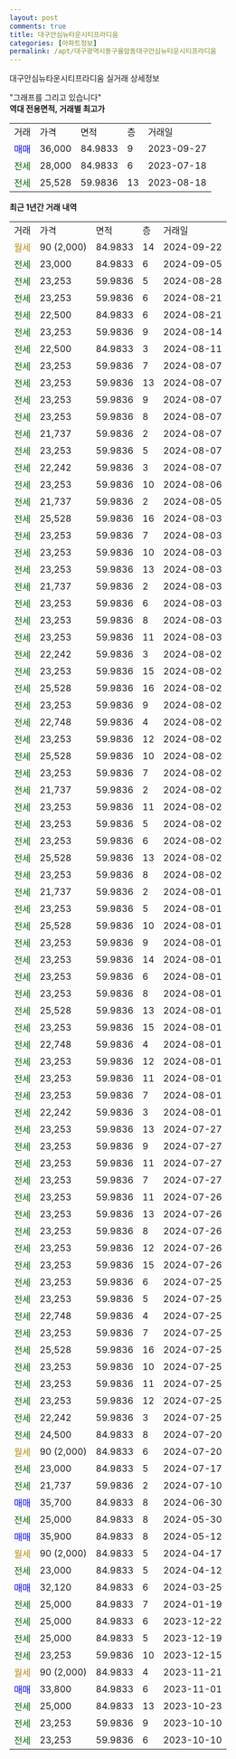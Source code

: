 ```yaml
---
layout: post
comments: true
title: 대구안심뉴타운시티프라디움
categories: [아파트정보]
permalink: /apt/대구광역시동구율암동대구안심뉴타운시티프라디움
---
```


대구안심뉴타운시티프라디움 실거래 상세정보

<script type="text/javascript">
  google.charts.load('current', {'packages':['line', 'corechart']});
  google.charts.setOnLoadCallback(drawChart);

  function drawChart() {
    var data = new google.visualization.DataTable();
    data.addColumn('date', '거래일');
    data.addColumn('number', "매매");
    data.addColumn('number', "전세");
    data.addColumn('number', "전매");

    data.addRows([[new Date(Date.parse("2024-09-22")), null, null, null], [new Date(Date.parse("2024-09-05")), null, 23000, null], [new Date(Date.parse("2024-08-28")), null, 23253, null], [new Date(Date.parse("2024-08-21")), null, 23253, null], [new Date(Date.parse("2024-08-21")), null, 22500, null], [new Date(Date.parse("2024-08-14")), null, 23253, null], [new Date(Date.parse("2024-08-11")), null, 22500, null], [new Date(Date.parse("2024-08-07")), null, 23253, null], [new Date(Date.parse("2024-08-07")), null, 23253, null], [new Date(Date.parse("2024-08-07")), null, 23253, null], [new Date(Date.parse("2024-08-07")), null, 23253, null], [new Date(Date.parse("2024-08-07")), null, 21737, null], [new Date(Date.parse("2024-08-07")), null, 23253, null], [new Date(Date.parse("2024-08-07")), null, 22242, null], [new Date(Date.parse("2024-08-06")), null, 23253, null], [new Date(Date.parse("2024-08-05")), null, 21737, null], [new Date(Date.parse("2024-08-03")), null, 25528, null], [new Date(Date.parse("2024-08-03")), null, 23253, null], [new Date(Date.parse("2024-08-03")), null, 23253, null], [new Date(Date.parse("2024-08-03")), null, 23253, null], [new Date(Date.parse("2024-08-03")), null, 21737, null], [new Date(Date.parse("2024-08-03")), null, 23253, null], [new Date(Date.parse("2024-08-03")), null, 23253, null], [new Date(Date.parse("2024-08-03")), null, 23253, null], [new Date(Date.parse("2024-08-02")), null, 22242, null], [new Date(Date.parse("2024-08-02")), null, 23253, null], [new Date(Date.parse("2024-08-02")), null, 25528, null], [new Date(Date.parse("2024-08-02")), null, 23253, null], [new Date(Date.parse("2024-08-02")), null, 22748, null], [new Date(Date.parse("2024-08-02")), null, 23253, null], [new Date(Date.parse("2024-08-02")), null, 25528, null], [new Date(Date.parse("2024-08-02")), null, 23253, null], [new Date(Date.parse("2024-08-02")), null, 21737, null], [new Date(Date.parse("2024-08-02")), null, 23253, null], [new Date(Date.parse("2024-08-02")), null, 23253, null], [new Date(Date.parse("2024-08-02")), null, 23253, null], [new Date(Date.parse("2024-08-02")), null, 25528, null], [new Date(Date.parse("2024-08-02")), null, 23253, null], [new Date(Date.parse("2024-08-01")), null, 21737, null], [new Date(Date.parse("2024-08-01")), null, 23253, null], [new Date(Date.parse("2024-08-01")), null, 25528, null], [new Date(Date.parse("2024-08-01")), null, 23253, null], [new Date(Date.parse("2024-08-01")), null, 23253, null], [new Date(Date.parse("2024-08-01")), null, 23253, null], [new Date(Date.parse("2024-08-01")), null, 23253, null], [new Date(Date.parse("2024-08-01")), null, 25528, null], [new Date(Date.parse("2024-08-01")), null, 23253, null], [new Date(Date.parse("2024-08-01")), null, 22748, null], [new Date(Date.parse("2024-08-01")), null, 23253, null], [new Date(Date.parse("2024-08-01")), null, 23253, null], [new Date(Date.parse("2024-08-01")), null, 23253, null], [new Date(Date.parse("2024-08-01")), null, 22242, null], [new Date(Date.parse("2024-07-27")), null, 23253, null], [new Date(Date.parse("2024-07-27")), null, 23253, null], [new Date(Date.parse("2024-07-27")), null, 23253, null], [new Date(Date.parse("2024-07-27")), null, 23253, null], [new Date(Date.parse("2024-07-26")), null, 23253, null], [new Date(Date.parse("2024-07-26")), null, 23253, null], [new Date(Date.parse("2024-07-26")), null, 23253, null], [new Date(Date.parse("2024-07-26")), null, 23253, null], [new Date(Date.parse("2024-07-26")), null, 23253, null], [new Date(Date.parse("2024-07-25")), null, 23253, null], [new Date(Date.parse("2024-07-25")), null, 23253, null], [new Date(Date.parse("2024-07-25")), null, 22748, null], [new Date(Date.parse("2024-07-25")), null, 23253, null], [new Date(Date.parse("2024-07-25")), null, 25528, null], [new Date(Date.parse("2024-07-25")), null, 23253, null], [new Date(Date.parse("2024-07-25")), null, 23253, null], [new Date(Date.parse("2024-07-25")), null, 23253, null], [new Date(Date.parse("2024-07-25")), null, 22242, null], [new Date(Date.parse("2024-07-20")), null, 24500, null], [new Date(Date.parse("2024-07-20")), null, null, null], [new Date(Date.parse("2024-07-17")), null, 23000, null], [new Date(Date.parse("2024-07-10")), null, 21737, null], [new Date(Date.parse("2024-06-30")), 35700, null, null], [new Date(Date.parse("2024-05-30")), null, 25000, null], [new Date(Date.parse("2024-05-12")), 35900, null, null], [new Date(Date.parse("2024-04-17")), null, null, null], [new Date(Date.parse("2024-04-12")), null, 23000, null], [new Date(Date.parse("2024-03-25")), 32120, null, null], [new Date(Date.parse("2024-01-19")), null, 25000, null], [new Date(Date.parse("2023-12-22")), null, 25000, null], [new Date(Date.parse("2023-12-19")), null, 25000, null], [new Date(Date.parse("2023-12-15")), null, 23253, null], [new Date(Date.parse("2023-11-21")), null, null, null], [new Date(Date.parse("2023-11-01")), 33800, null, null], [new Date(Date.parse("2023-10-23")), null, 25000, null], [new Date(Date.parse("2023-10-10")), null, 23253, null], [new Date(Date.parse("2023-10-10")), null, 23253, null]]);

    var options = {
      hAxis: {
        format: 'yyyy/MM/dd'
      },    
      lineWidth: 0,
      pointsVisible: true,    
      title: '최근 1년간 유형별 실거래가 분포',
      legend: { position: 'bottom' }
    };

    var formatter = new google.visualization.NumberFormat({pattern:'###,###'} );
    formatter.format(data, 1);
    formatter.format(data, 2);
    
    setTimeout(function() {
        var chart = new google.visualization.LineChart(document.getElementById('columnchart_material'));
        chart.draw(data, (options));
        document.getElementById('loading').style.display = 'none';
    }, 200);
  }
</script>


<div id="loading" style="z-index:20; display: block; margin-left: 0px">"그래프를 그리고 있습니다"</div>
<div id="columnchart_material" style="width: 95%; margin-left: 0px; display: block"></div>
<!-- contents start -->
<b>역대 전용면적, 거래별 최고가</b>
<table class="sortable">
    <tr>
      <td>거래</td>
      <td>가격</td>
      <td>면적</td>
      <td>층</td>
      <td>거래일</td>
    </tr>
        <tr>
          <td><a style="color: blue">매매</a></td>
          <td>36,000</td>
          <td>84.9833</td>
          <td>9</td>
          <td>2023-09-27</td>
        </tr>        
        <tr>
              <td><a style="color: darkgreen">전세</a></td>
              <td>28,000</td>
              <td>84.9833</td>
              <td>6</td>
              <td>2023-07-18</td>
            </tr>            <tr>
              <td><a style="color: darkgreen">전세</a></td>
              <td>25,528</td>
              <td>59.9836</td>
              <td>13</td>
              <td>2023-08-18</td>
            </tr>        
    
</table>

<b>최근 1년간 거래 내역</b>

<table class="sortable">
    <tr>
      <td>거래</td>
      <td>가격</td>
      <td>면적</td>
      <td>층</td>
      <td>거래일</td>
    </tr>
    <tr>
      <td><a style="color: darkgoldenrod">월세</a></td>
      <td>90 (2,000)</td>
      <td>84.9833</td>
      <td>14</td>
      <td>2024-09-22</td>
    </tr>          <tr>
      <td><a style="color: darkgreen">전세</a></td>
      <td>23,000</td>
      <td>84.9833</td>
      <td>6</td>
      <td>2024-09-05</td>
    </tr>          <tr>
      <td><a style="color: darkgreen">전세</a></td>
      <td>23,253</td>
      <td>59.9836</td>
      <td>5</td>
      <td>2024-08-28</td>
    </tr>          <tr>
      <td><a style="color: darkgreen">전세</a></td>
      <td>23,253</td>
      <td>59.9836</td>
      <td>6</td>
      <td>2024-08-21</td>
    </tr>          <tr>
      <td><a style="color: darkgreen">전세</a></td>
      <td>22,500</td>
      <td>84.9833</td>
      <td>6</td>
      <td>2024-08-21</td>
    </tr>          <tr>
      <td><a style="color: darkgreen">전세</a></td>
      <td>23,253</td>
      <td>59.9836</td>
      <td>9</td>
      <td>2024-08-14</td>
    </tr>          <tr>
      <td><a style="color: darkgreen">전세</a></td>
      <td>22,500</td>
      <td>84.9833</td>
      <td>3</td>
      <td>2024-08-11</td>
    </tr>          <tr>
      <td><a style="color: darkgreen">전세</a></td>
      <td>23,253</td>
      <td>59.9836</td>
      <td>7</td>
      <td>2024-08-07</td>
    </tr>          <tr>
      <td><a style="color: darkgreen">전세</a></td>
      <td>23,253</td>
      <td>59.9836</td>
      <td>13</td>
      <td>2024-08-07</td>
    </tr>          <tr>
      <td><a style="color: darkgreen">전세</a></td>
      <td>23,253</td>
      <td>59.9836</td>
      <td>9</td>
      <td>2024-08-07</td>
    </tr>          <tr>
      <td><a style="color: darkgreen">전세</a></td>
      <td>23,253</td>
      <td>59.9836</td>
      <td>8</td>
      <td>2024-08-07</td>
    </tr>          <tr>
      <td><a style="color: darkgreen">전세</a></td>
      <td>21,737</td>
      <td>59.9836</td>
      <td>2</td>
      <td>2024-08-07</td>
    </tr>          <tr>
      <td><a style="color: darkgreen">전세</a></td>
      <td>23,253</td>
      <td>59.9836</td>
      <td>5</td>
      <td>2024-08-07</td>
    </tr>          <tr>
      <td><a style="color: darkgreen">전세</a></td>
      <td>22,242</td>
      <td>59.9836</td>
      <td>3</td>
      <td>2024-08-07</td>
    </tr>          <tr>
      <td><a style="color: darkgreen">전세</a></td>
      <td>23,253</td>
      <td>59.9836</td>
      <td>10</td>
      <td>2024-08-06</td>
    </tr>          <tr>
      <td><a style="color: darkgreen">전세</a></td>
      <td>21,737</td>
      <td>59.9836</td>
      <td>2</td>
      <td>2024-08-05</td>
    </tr>          <tr>
      <td><a style="color: darkgreen">전세</a></td>
      <td>25,528</td>
      <td>59.9836</td>
      <td>16</td>
      <td>2024-08-03</td>
    </tr>          <tr>
      <td><a style="color: darkgreen">전세</a></td>
      <td>23,253</td>
      <td>59.9836</td>
      <td>7</td>
      <td>2024-08-03</td>
    </tr>          <tr>
      <td><a style="color: darkgreen">전세</a></td>
      <td>23,253</td>
      <td>59.9836</td>
      <td>10</td>
      <td>2024-08-03</td>
    </tr>          <tr>
      <td><a style="color: darkgreen">전세</a></td>
      <td>23,253</td>
      <td>59.9836</td>
      <td>13</td>
      <td>2024-08-03</td>
    </tr>          <tr>
      <td><a style="color: darkgreen">전세</a></td>
      <td>21,737</td>
      <td>59.9836</td>
      <td>2</td>
      <td>2024-08-03</td>
    </tr>          <tr>
      <td><a style="color: darkgreen">전세</a></td>
      <td>23,253</td>
      <td>59.9836</td>
      <td>6</td>
      <td>2024-08-03</td>
    </tr>          <tr>
      <td><a style="color: darkgreen">전세</a></td>
      <td>23,253</td>
      <td>59.9836</td>
      <td>8</td>
      <td>2024-08-03</td>
    </tr>          <tr>
      <td><a style="color: darkgreen">전세</a></td>
      <td>23,253</td>
      <td>59.9836</td>
      <td>11</td>
      <td>2024-08-03</td>
    </tr>          <tr>
      <td><a style="color: darkgreen">전세</a></td>
      <td>22,242</td>
      <td>59.9836</td>
      <td>3</td>
      <td>2024-08-02</td>
    </tr>          <tr>
      <td><a style="color: darkgreen">전세</a></td>
      <td>23,253</td>
      <td>59.9836</td>
      <td>15</td>
      <td>2024-08-02</td>
    </tr>          <tr>
      <td><a style="color: darkgreen">전세</a></td>
      <td>25,528</td>
      <td>59.9836</td>
      <td>16</td>
      <td>2024-08-02</td>
    </tr>          <tr>
      <td><a style="color: darkgreen">전세</a></td>
      <td>23,253</td>
      <td>59.9836</td>
      <td>9</td>
      <td>2024-08-02</td>
    </tr>          <tr>
      <td><a style="color: darkgreen">전세</a></td>
      <td>22,748</td>
      <td>59.9836</td>
      <td>4</td>
      <td>2024-08-02</td>
    </tr>          <tr>
      <td><a style="color: darkgreen">전세</a></td>
      <td>23,253</td>
      <td>59.9836</td>
      <td>12</td>
      <td>2024-08-02</td>
    </tr>          <tr>
      <td><a style="color: darkgreen">전세</a></td>
      <td>25,528</td>
      <td>59.9836</td>
      <td>10</td>
      <td>2024-08-02</td>
    </tr>          <tr>
      <td><a style="color: darkgreen">전세</a></td>
      <td>23,253</td>
      <td>59.9836</td>
      <td>7</td>
      <td>2024-08-02</td>
    </tr>          <tr>
      <td><a style="color: darkgreen">전세</a></td>
      <td>21,737</td>
      <td>59.9836</td>
      <td>2</td>
      <td>2024-08-02</td>
    </tr>          <tr>
      <td><a style="color: darkgreen">전세</a></td>
      <td>23,253</td>
      <td>59.9836</td>
      <td>11</td>
      <td>2024-08-02</td>
    </tr>          <tr>
      <td><a style="color: darkgreen">전세</a></td>
      <td>23,253</td>
      <td>59.9836</td>
      <td>5</td>
      <td>2024-08-02</td>
    </tr>          <tr>
      <td><a style="color: darkgreen">전세</a></td>
      <td>23,253</td>
      <td>59.9836</td>
      <td>6</td>
      <td>2024-08-02</td>
    </tr>          <tr>
      <td><a style="color: darkgreen">전세</a></td>
      <td>25,528</td>
      <td>59.9836</td>
      <td>13</td>
      <td>2024-08-02</td>
    </tr>          <tr>
      <td><a style="color: darkgreen">전세</a></td>
      <td>23,253</td>
      <td>59.9836</td>
      <td>8</td>
      <td>2024-08-02</td>
    </tr>          <tr>
      <td><a style="color: darkgreen">전세</a></td>
      <td>21,737</td>
      <td>59.9836</td>
      <td>2</td>
      <td>2024-08-01</td>
    </tr>          <tr>
      <td><a style="color: darkgreen">전세</a></td>
      <td>23,253</td>
      <td>59.9836</td>
      <td>5</td>
      <td>2024-08-01</td>
    </tr>          <tr>
      <td><a style="color: darkgreen">전세</a></td>
      <td>25,528</td>
      <td>59.9836</td>
      <td>10</td>
      <td>2024-08-01</td>
    </tr>          <tr>
      <td><a style="color: darkgreen">전세</a></td>
      <td>23,253</td>
      <td>59.9836</td>
      <td>9</td>
      <td>2024-08-01</td>
    </tr>          <tr>
      <td><a style="color: darkgreen">전세</a></td>
      <td>23,253</td>
      <td>59.9836</td>
      <td>14</td>
      <td>2024-08-01</td>
    </tr>          <tr>
      <td><a style="color: darkgreen">전세</a></td>
      <td>23,253</td>
      <td>59.9836</td>
      <td>6</td>
      <td>2024-08-01</td>
    </tr>          <tr>
      <td><a style="color: darkgreen">전세</a></td>
      <td>23,253</td>
      <td>59.9836</td>
      <td>8</td>
      <td>2024-08-01</td>
    </tr>          <tr>
      <td><a style="color: darkgreen">전세</a></td>
      <td>25,528</td>
      <td>59.9836</td>
      <td>13</td>
      <td>2024-08-01</td>
    </tr>          <tr>
      <td><a style="color: darkgreen">전세</a></td>
      <td>23,253</td>
      <td>59.9836</td>
      <td>15</td>
      <td>2024-08-01</td>
    </tr>          <tr>
      <td><a style="color: darkgreen">전세</a></td>
      <td>22,748</td>
      <td>59.9836</td>
      <td>4</td>
      <td>2024-08-01</td>
    </tr>          <tr>
      <td><a style="color: darkgreen">전세</a></td>
      <td>23,253</td>
      <td>59.9836</td>
      <td>12</td>
      <td>2024-08-01</td>
    </tr>          <tr>
      <td><a style="color: darkgreen">전세</a></td>
      <td>23,253</td>
      <td>59.9836</td>
      <td>11</td>
      <td>2024-08-01</td>
    </tr>          <tr>
      <td><a style="color: darkgreen">전세</a></td>
      <td>23,253</td>
      <td>59.9836</td>
      <td>7</td>
      <td>2024-08-01</td>
    </tr>          <tr>
      <td><a style="color: darkgreen">전세</a></td>
      <td>22,242</td>
      <td>59.9836</td>
      <td>3</td>
      <td>2024-08-01</td>
    </tr>          <tr>
      <td><a style="color: darkgreen">전세</a></td>
      <td>23,253</td>
      <td>59.9836</td>
      <td>13</td>
      <td>2024-07-27</td>
    </tr>          <tr>
      <td><a style="color: darkgreen">전세</a></td>
      <td>23,253</td>
      <td>59.9836</td>
      <td>9</td>
      <td>2024-07-27</td>
    </tr>          <tr>
      <td><a style="color: darkgreen">전세</a></td>
      <td>23,253</td>
      <td>59.9836</td>
      <td>11</td>
      <td>2024-07-27</td>
    </tr>          <tr>
      <td><a style="color: darkgreen">전세</a></td>
      <td>23,253</td>
      <td>59.9836</td>
      <td>7</td>
      <td>2024-07-27</td>
    </tr>          <tr>
      <td><a style="color: darkgreen">전세</a></td>
      <td>23,253</td>
      <td>59.9836</td>
      <td>11</td>
      <td>2024-07-26</td>
    </tr>          <tr>
      <td><a style="color: darkgreen">전세</a></td>
      <td>23,253</td>
      <td>59.9836</td>
      <td>13</td>
      <td>2024-07-26</td>
    </tr>          <tr>
      <td><a style="color: darkgreen">전세</a></td>
      <td>23,253</td>
      <td>59.9836</td>
      <td>8</td>
      <td>2024-07-26</td>
    </tr>          <tr>
      <td><a style="color: darkgreen">전세</a></td>
      <td>23,253</td>
      <td>59.9836</td>
      <td>12</td>
      <td>2024-07-26</td>
    </tr>          <tr>
      <td><a style="color: darkgreen">전세</a></td>
      <td>23,253</td>
      <td>59.9836</td>
      <td>15</td>
      <td>2024-07-26</td>
    </tr>          <tr>
      <td><a style="color: darkgreen">전세</a></td>
      <td>23,253</td>
      <td>59.9836</td>
      <td>6</td>
      <td>2024-07-25</td>
    </tr>          <tr>
      <td><a style="color: darkgreen">전세</a></td>
      <td>23,253</td>
      <td>59.9836</td>
      <td>5</td>
      <td>2024-07-25</td>
    </tr>          <tr>
      <td><a style="color: darkgreen">전세</a></td>
      <td>22,748</td>
      <td>59.9836</td>
      <td>4</td>
      <td>2024-07-25</td>
    </tr>          <tr>
      <td><a style="color: darkgreen">전세</a></td>
      <td>23,253</td>
      <td>59.9836</td>
      <td>7</td>
      <td>2024-07-25</td>
    </tr>          <tr>
      <td><a style="color: darkgreen">전세</a></td>
      <td>25,528</td>
      <td>59.9836</td>
      <td>16</td>
      <td>2024-07-25</td>
    </tr>          <tr>
      <td><a style="color: darkgreen">전세</a></td>
      <td>23,253</td>
      <td>59.9836</td>
      <td>10</td>
      <td>2024-07-25</td>
    </tr>          <tr>
      <td><a style="color: darkgreen">전세</a></td>
      <td>23,253</td>
      <td>59.9836</td>
      <td>11</td>
      <td>2024-07-25</td>
    </tr>          <tr>
      <td><a style="color: darkgreen">전세</a></td>
      <td>23,253</td>
      <td>59.9836</td>
      <td>12</td>
      <td>2024-07-25</td>
    </tr>          <tr>
      <td><a style="color: darkgreen">전세</a></td>
      <td>22,242</td>
      <td>59.9836</td>
      <td>3</td>
      <td>2024-07-25</td>
    </tr>          <tr>
      <td><a style="color: darkgreen">전세</a></td>
      <td>24,500</td>
      <td>84.9833</td>
      <td>8</td>
      <td>2024-07-20</td>
    </tr>          <tr>
      <td><a style="color: darkgoldenrod">월세</a></td>
      <td>90 (2,000)</td>
      <td>84.9833</td>
      <td>6</td>
      <td>2024-07-20</td>
    </tr>          <tr>
      <td><a style="color: darkgreen">전세</a></td>
      <td>23,000</td>
      <td>84.9833</td>
      <td>5</td>
      <td>2024-07-17</td>
    </tr>          <tr>
      <td><a style="color: darkgreen">전세</a></td>
      <td>21,737</td>
      <td>59.9836</td>
      <td>2</td>
      <td>2024-07-10</td>
    </tr>          <tr>
      <td><a style="color: blue">매매</a></td>
      <td>35,700</td>
      <td>84.9833</td>
      <td>8</td>
      <td>2024-06-30</td>
    </tr>          <tr>
      <td><a style="color: darkgreen">전세</a></td>
      <td>25,000</td>
      <td>84.9833</td>
      <td>8</td>
      <td>2024-05-30</td>
    </tr>          <tr>
      <td><a style="color: blue">매매</a></td>
      <td>35,900</td>
      <td>84.9833</td>
      <td>8</td>
      <td>2024-05-12</td>
    </tr>          <tr>
      <td><a style="color: darkgoldenrod">월세</a></td>
      <td>90 (2,000)</td>
      <td>84.9833</td>
      <td>5</td>
      <td>2024-04-17</td>
    </tr>          <tr>
      <td><a style="color: darkgreen">전세</a></td>
      <td>23,000</td>
      <td>84.9833</td>
      <td>5</td>
      <td>2024-04-12</td>
    </tr>          <tr>
      <td><a style="color: blue">매매</a></td>
      <td>32,120</td>
      <td>84.9833</td>
      <td>6</td>
      <td>2024-03-25</td>
    </tr>          <tr>
      <td><a style="color: darkgreen">전세</a></td>
      <td>25,000</td>
      <td>84.9833</td>
      <td>7</td>
      <td>2024-01-19</td>
    </tr>          <tr>
      <td><a style="color: darkgreen">전세</a></td>
      <td>25,000</td>
      <td>84.9833</td>
      <td>6</td>
      <td>2023-12-22</td>
    </tr>          <tr>
      <td><a style="color: darkgreen">전세</a></td>
      <td>25,000</td>
      <td>84.9833</td>
      <td>5</td>
      <td>2023-12-19</td>
    </tr>          <tr>
      <td><a style="color: darkgreen">전세</a></td>
      <td>23,253</td>
      <td>59.9836</td>
      <td>10</td>
      <td>2023-12-15</td>
    </tr>          <tr>
      <td><a style="color: darkgoldenrod">월세</a></td>
      <td>90 (2,000)</td>
      <td>84.9833</td>
      <td>4</td>
      <td>2023-11-21</td>
    </tr>          <tr>
      <td><a style="color: blue">매매</a></td>
      <td>33,800</td>
      <td>84.9833</td>
      <td>6</td>
      <td>2023-11-01</td>
    </tr>          <tr>
      <td><a style="color: darkgreen">전세</a></td>
      <td>25,000</td>
      <td>84.9833</td>
      <td>13</td>
      <td>2023-10-23</td>
    </tr>          <tr>
      <td><a style="color: darkgreen">전세</a></td>
      <td>23,253</td>
      <td>59.9836</td>
      <td>9</td>
      <td>2023-10-10</td>
    </tr>          <tr>
      <td><a style="color: darkgreen">전세</a></td>
      <td>23,253</td>
      <td>59.9836</td>
      <td>6</td>
      <td>2023-10-10</td>
    </tr>      </table>
<!-- contents end -->    

